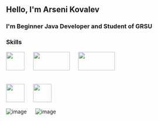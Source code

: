 ## Hello, I'm Arseni Kovalev

### I'm Beginner Java Developer and Student of GRSU



### Skills



<img src="https://upload.wikimedia.org/wikipedia/ru/thumb/3/39/Java_logo.svg/1200px-Java_logo.svg.png" width="50px" height="50px"></img>
&nbsp;&nbsp;&nbsp;&nbsp;
<img src="https://upload.wikimedia.org/wikipedia/commons/thumb/4/44/Spring_Framework_Logo_2018.svg/220px-Spring_Framework_Logo_2018.svg.png" width="100px" height="50px"  margin-left="25px" markdown="1" ></img>
&nbsp;&nbsp;&nbsp;&nbsp;
<img src="https://upload.wikimedia.org/wikipedia/commons/thumb/2/22/Hibernate_logo_a.png/250px-Hibernate_logo_a.png" width="100px" height="50px"  margin-left="25px"></img>
<br>
<br>
<br>
 <img src="https://upload.wikimedia.org/wikipedia/commons/thumb/6/61/HTML5_logo_and_wordmark.svg/120px-HTML5_logo_and_wordmark.svg.png" width="50px" height="50px" margin-left="25px"></img>
&nbsp;&nbsp;&nbsp;&nbsp;
<img src="https://upload.wikimedia.org/wikipedia/commons/thumb/d/d5/CSS3_logo_and_wordmark.svg/120px-CSS3_logo_and_wordmark.svg.png" width="50px" height="50px" margin-left="25px"></img>





![image](https://upload.wikimedia.org/wikipedia/commons/thumb/2/22/Hibernate_logo_a.png/250px-Hibernate_logo_a.png)
&nbsp;&nbsp;&nbsp;&nbsp;
![image](https://upload.wikimedia.org/wikipedia/commons/thumb/2/22/Hibernate_logo_a.png/250px-Hibernate_logo_a.png)
&nbsp;&nbsp;&nbsp;&nbsp;
